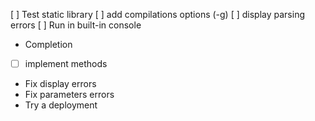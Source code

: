 ﻿[ ] Test static library
[ ] add compilations options (-g)
[ ] display parsing errors 
[ ] Run in built-in console
-  Completion
  - [ ] implement methods
- Fix display errors 
- Fix parameters errors
- Try a deployment